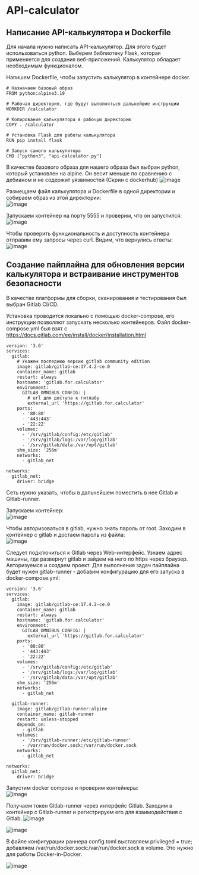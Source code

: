 # API-calculator

## Написание API-калькулятора и Dockerfile
 
Для начала нужно написать API-калькулятор. Для этого будет использоваться python. Выберем библиотеку Flask, которая применяется для создания веб-приложений. Калькулятор обладает необходимым функционалом.  
  
Напишем Dockerfile, чтобы запустить калькулятор в контейнере docker.   
```
# Назначаем базовый образ  
FROM python:alpine3.19

# Рабочая директория, где будут выполняться дальнейшие инструкции  
WORKDIR /calculator

# Копирование калькулятора в рабочую директорию  
COPY . /calculator

# Установка Flask для работы калькулятора  
RUN pip install flask

# Запуск самого калькулятора  
CMD ["python3", "api-calculator.py"]
```
В качестве базового образа для нашего образа был выбран python, который установлен на alpine. Он весит меньше по сравнению с дебианом и не содержит уязвимостей (Скрин с dockerhub)
![image](https://github.com/user-attachments/assets/80950483-ae75-4827-beb5-ccae3784a78f)  
  
Размещаем файл калькулятора и Dockerfile в одной директории и собираем образ из этой директории:  
![image](https://github.com/user-attachments/assets/6bf622d7-c0b0-4a5e-81e7-7f8486de2944)  

Запускаем контейнер на порту 5555 и проверим, что он запустился:  
![image](https://github.com/user-attachments/assets/c5682304-187d-4ab3-92cd-f02a7ac50b2f)
  
Чтобы проверить функциональность и доступность контейнера отправим ему запросы через curl. Видим, что вернулись ответы:  
![image](https://github.com/user-attachments/assets/7b348a80-449e-48cf-b452-54300dbe1dad)

## Создание пайплайна для обновления версии калькулятора и встраивание инструментов безопасности  

В качестве платформы для сборки, сканирования и тестирования был выбран Gitlab CI/CD.  
  
Установка проводится локально с помощью docker-compose, его инструкции позволяют запускать несколько контейнеров. Файл docker-compose.yml был взят с https://docs.gitlab.com/ee/install/docker/installation.html    
```  
version: '3.6'
services:
  gitlab:
    # Укажем последнюю версию gitlab community edition
    image: gitlab/gitlab-ce:17.4.2-ce.0
    container_name: gitlab
    restart: always
    hostname: 'gitlab.for.calculator'
    environment:
      GITLAB_OMNIBUS_CONFIG: |
        # url для доступа к гитлабу
        external_url 'https://gitlab.for.calculator'
    ports:
      - '80:80'
      - '443:443'
      - '22:22'
    volumes:
      - '/srv/gitlab/config:/etc/gitlab'
      - '/srv/gitlab/logs:/var/log/gitlab'
      - '/srv/gitlab/data:/var/opt/gitlab'
    shm_size: '256m'
    networks:
      - gitlab_net

networks:
  gitlab_net:
    driver: bridge
```
Сеть нужно указать, чтобы в дальнейшем поместить в нее Gitlab и Gitlab-runner.  
  
Запускаем контейнер:  
![image](https://github.com/user-attachments/assets/ebea6c9e-b49d-4858-8b40-2fa9e701978b)  

Чтобы авторизоваться в gitlab, нужно знать пароль от root. Заходим в контейнер c gitlab и достаем пароль из файла:  
![image](https://github.com/user-attachments/assets/b45c206e-08dd-4c90-ba5b-aa289110fc61)  

Следует подключиться к Gitlab через Web-интерфейс. Узнаем адрес машины, где развернут gitlab и зайдем на него по https через браузер. Авторизуемся и создаем проект. 
Для выполнения задач пайплайна будет нужен gitlab-runner - добавим конфигурацию для его запуска в docker-compose.yml:

```
version: '3.6'
services:
  gitlab:
    image: gitlab/gitlab-ce:17.4.2-ce.0
    container_name: gitlab
    restart: always
    hostname: 'gitlab.for.calculator'
    environment:
      GITLAB_OMNIBUS_CONFIG: |
        external_url 'https://gitlab.for.calculator'
    ports:
      - '80:80'
      - '443:443'
      - '22:22'
    volumes:
      - '/srv/gitlab/config:/etc/gitlab'
      - '/srv/gitlab/logs:/var/log/gitlab'
      - '/srv/gitlab/data:/var/opt/gitlab'
    shm_size: '256m'
    networks:
      - gitlab_net

  gitlab-runner:
    image: gitlab/gitlab-runner:alpine
    container_name: gitlab-runner
    restart: unless-stopped
    depends_on:
      - gitlab
    volumes:
      - '/srv/gitlab-runner:/etc/gitlab-runner'
      - /var/run/docker.sock:/var/run/docker.sock
    networks:
      - gitlab_net

networks:
  gitlab_net:
    driver: bridge
```
  
Запустим docker compose и проверим контейнеры:  
![image](https://github.com/user-attachments/assets/eef70594-6998-473e-9b3b-fbab3599bdae)  

Получаем токен Gitlab-runner через интерфейс Gitlab. Заходим в контейнер с Gitlab-runner и регистрируем его для взаимодействия с Gitlab.
![image](https://github.com/user-attachments/assets/0a627fea-ae5f-45e0-bdb0-04088a10d61c)


  
![image](https://github.com/user-attachments/assets/2d0e75a9-4017-440a-8754-7ee81064719a)

В файле конфигурации раннера config.toml выставляем privileged = true; добавляем /var/run/docker.sock:/var/run/docker.sock в volume. Это нужно для работы Docker-in-Docker.

![image](https://github.com/user-attachments/assets/d165bc12-9510-4c66-b704-549db5cd63ce)




